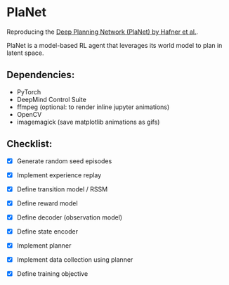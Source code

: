 # PlaNet
Reproducing the [Deep Planning Network (PlaNet) by Hafner et al.](https://arxiv.org/pdf/1811.04551.pdf).

PlaNet is a model-based RL agent that leverages its world model to plan in latent space.
<!--- Planning in the context of RL refers to giving the agent time (or compute) to think about the best course of action to take. Doing this entirely in low-dimensional latent space allows the agent to imagine thousands of different state-action trajectories, selecting the action that corresponds to most reward. The result is 200x sample efficiency gains over comparable model-free methods. -->

## Dependencies:
- PyTorch
- DeepMind Control Suite
- ffmpeg (optional: to render inline jupyter animations)
- OpenCV
- imagemagick (save matplotlib animations as gifs)

## Checklist:
- [x] Generate random seed episodes
- [x] Implement experience replay
- [x] Define transition model / RSSM
- [x] Define reward model
- [x] Define decoder (observation model)
- [x] Define state encoder
- [x] Implement planner
- [x] Implement data collection using planner
- [x] Define training objective

